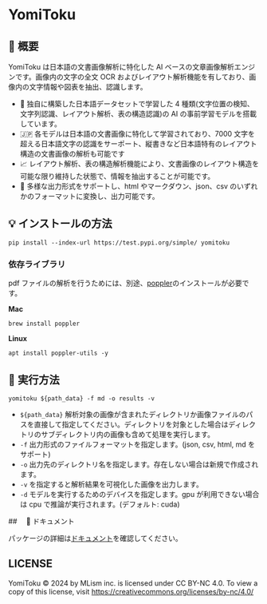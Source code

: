 # YomiToku

## 🌟 概要

YomiToku は日本語の文書画像解析に特化した AI ベースの文章画像解析エンジンです。画像内の文字の全文 OCR およびレイアウト解析機能を有しており、画像内の文字情報や図表を抽出、認識します。

- 🤖 独自に構築した日本語データセットで学習した 4 種類(文字位置の検知、文字列認識、レイアウト解析、表の構造認識)の AI の事前学習モデルを搭載しています。
- 🇯🇵 各モデルは日本語の文書画像に特化して学習されており、7000 文字を超える日本語文字の認識をサーポート、縦書きなど日本語特有のレイアウト構造の文書画像の解析も可能です
- 📈 レイアウト解析、表の構造解析機能により、文書画像のレイアウト構造を可能な限り維持した状態で、情報を抽出することが可能です。
- 📄 多様な出力形式をサポートし、html やマークダウン、json、csv のいずれかのフォーマットに変換し、出力可能です。

## 💡 インストールの方法

```
pip install --index-url https://test.pypi.org/simple/ yomitoku
```

### 依存ライブラリ

pdf ファイルの解析を行うためには、別途、[poppler](https://poppler.freedesktop.org/)のインストールが必要です。

**Mac**

```
brew install poppler
```

**Linux**

```
apt install poppler-utils -y
```

## 🚀 実行方法

```
yomitoku ${path_data} -f md -o results -v
```

- `${path_data}` 解析対象の画像が含まれたディレクトリか画像ファイルのパスを直接して指定してください。ディレクトリを対象とした場合はディレクトリのサブディレクトリ内の画像も含めて処理を実行します。
- `-f` 出力形式のファイルフォーマットを指定します。(json, csv, html, md をサポート)
- `-o` 出力先のディレクトリ名を指定します。存在しない場合は新規で作成されます。
- `-v` を指定すると解析結果を可視化した画像を出力します。
- `-d` モデルを実行するためのデバイスを指定します。gpu が利用できない場合は cpu で推論が実行されます。(デフォルト: cuda)

##　 📝 ドキュメント

パッケージの詳細は[ドキュメント](https://kotaro-kinoshita.github.io/yomitoku-dev/)を確認してください。

## LICENSE

YomiToku © 2024 by MLism inc. is licensed under CC BY-NC 4.0. To view a copy of this license, visit https://creativecommons.org/licenses/by-nc/4.0/
